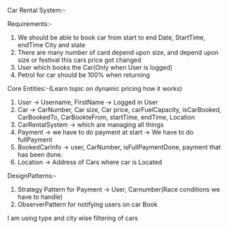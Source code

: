 Car Rental System:-

Requirements:-

1. We should be able to book car from start to end Date, StartTime, endTime City and state
2. There are many number of card depend upon size, and depend upon size or festival this cars price got changed
3. User which books the Car(Only when User is logged)
4. Petrol for car should be 100% when returning

Core Entities:-(Learn topic on dynamic pricing how it works)

1. User -> Username, FirstName -> Logged in User
2. Car -> CarNumber, Car size, Car price, carFuelCapacity, isCarBooked, CarBookedTo, CarBookteFrom, startTime, endTime, Location
3. CarRentalSystem -> which are managing all things
4. Payment -> we have to do payment at start -> We have to do fullPayment
5. BookedCarInfo -> user, CarNumber, isFullPaymentDone, payment that has been done.
6. Location -> Address of Cars where car is Located

DesignPatterns:-

1. Strategy Pattern for Payment -> User, Carnumber(Race conditions we have to handle)
2. ObserverPattern for notifying users on car Book

I am using type and city wise filtering of cars
